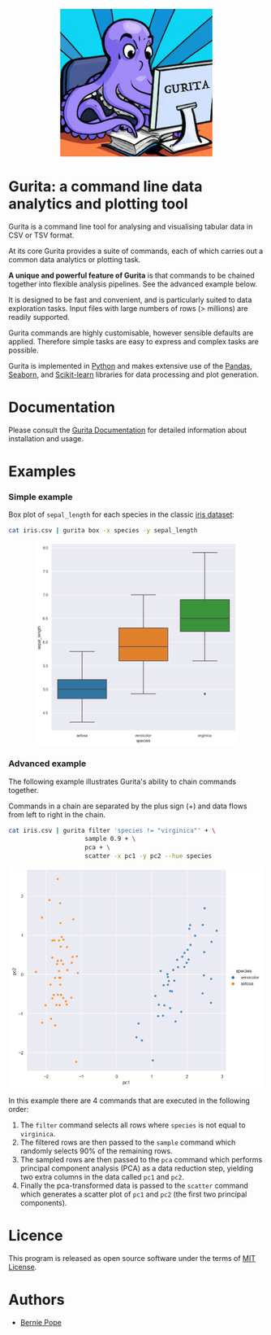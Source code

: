 <p align="center">
  <img src="images/gurita_using_computer.png" width="300" alt="fun image of octopus using a computer">
</p>

# Gurita: a command line data analytics and plotting tool 


Gurita is a command line tool for analysing and visualising tabular data in CSV or TSV format.

At its core Gurita provides a suite of commands, each of which carries out a common data analytics or plotting task.

**A unique and powerful feature of Gurita** is that commands to be chained together into flexible analysis pipelines. See the advanced example below.

It is designed to be fast and convenient, and is particularly suited to data exploration tasks. Input files with large numbers of rows (> millions) are readily supported.

Gurita commands are highly customisable, however sensible defaults are applied. Therefore simple tasks are easy to express
and complex tasks are possible.

Gurita is implemented in [Python](http://www.python.org/) and makes extensive use of the [Pandas](https://pandas.pydata.org/), [Seaborn](https://seaborn.pydata.org/), and [Scikit-learn](https://scikit-learn.org/) libraries for data processing and plot generation.

# Documentation

Please consult the [Gurita Documentation](https://bjpop.github.io/gurita/index.html) for detailed information about installation and usage.

# Examples

### Simple example

Box plot of `sepal_length` for each species in the classic [iris dataset](https://github.com/mwaskom/seaborn-data/blob/master/iris.csv/):

```bash
cat iris.csv | gurita box -x species -y sepal_length
```

<p align="center">
  <img src="docs/_images/box.species.sepal_length.png" width="400" alt="example box plot of sepal_length for each species in the classic iris dataset">
</p>

### Advanced example 

The following example illustrates Gurita's ability to chain commands together. 

Commands in a chain are separated by the plus sign (+) and data flows from left to right in the chain.

```bash
cat iris.csv | gurita filter 'species != "virginica"' + \
                     sample 0.9 + \
                     pca + \
                     scatter -x pc1 -y pc2 --hue species
```

<p align="center">
  <img src="docs/_images/scatter.pc1.pc2.species.png" width="500" alt="Scatter plot comparing principal components pc1 and pc2 from a filtered iris dataset">
</p>

In this example there are 4 commands that are executed in the following order:

1. The ``filter`` command selects all rows where ``species`` is not equal to ``virginica``.
2. The filtered rows are then passed to the ``sample`` command which randomly selects 90% of the remaining rows.
3. The sampled rows are then passed to the ``pca`` command which performs principal component analysis (PCA) as a data reduction step, yielding two extra columns in the data called ``pc1`` and ``pc2``.
4. Finally the pca-transformed data is passed to the `scatter` command which generates a scatter plot of ``pc1`` and ``pc2`` (the first two principal components).

# Licence

This program is released as open source software under the terms of [MIT License](https://raw.githubusercontent.com/bjpop/gurita/master/LICENSE).

# Authors

 * [Bernie Pope](http://www.berniepope.id.au/)
